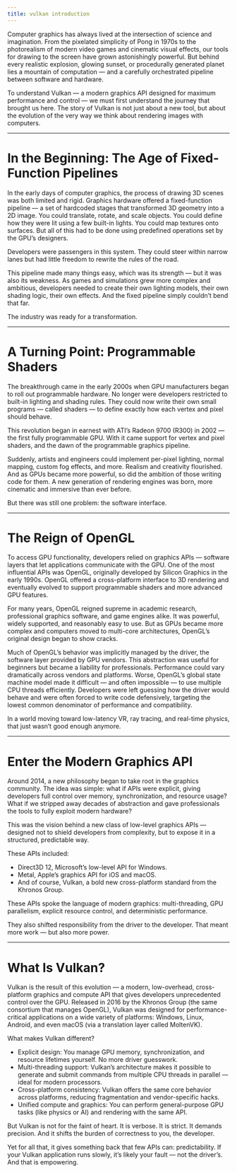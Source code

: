 ```yaml
---
title: vulkan introduction
---
```


Computer graphics has always lived at the intersection of science and imagination. From the pixelated simplicity of Pong in 1970s to the photorealism of modern video games and cinematic visual effects, our tools for drawing to the screen have grown astonishingly powerful. But behind every realistic explosion, glowing sunset, or procedurally generated planet lies a mountain of computation — and a carefully orchestrated pipeline between software and hardware.

To understand Vulkan — a modern graphics API designed for maximum performance and control — we must first understand the journey that brought us here. The story of Vulkan is not just about a new tool, but about the evolution of the very way we think about rendering images with computers.

---

# In the Beginning: The Age of Fixed-Function Pipelines

In the early days of computer graphics, the process of drawing 3D scenes was both limited and rigid. Graphics hardware offered a fixed-function pipeline — a set of hardcoded stages that transformed 3D geometry into a 2D image. You could translate, rotate, and scale objects. You could define how they were lit using a few built-in lights. You could map textures onto surfaces. But all of this had to be done using predefined operations set by the GPU’s designers.

Developers were passengers in this system. They could steer within narrow lanes but had little freedom to rewrite the rules of the road.

This pipeline made many things easy, which was its strength — but it was also its weakness. As games and simulations grew more complex and ambitious, developers needed to create their own lighting models, their own shading logic, their own effects. And the fixed pipeline simply couldn’t bend that far.

The industry was ready for a transformation.

---

# A Turning Point: Programmable Shaders

The breakthrough came in the early 2000s when GPU manufacturers began to roll out programmable hardware. No longer were developers restricted to built-in lighting and shading rules. They could now write their own small programs — called shaders — to define exactly how each vertex and pixel should behave.

This revolution began in earnest with ATI’s Radeon 9700 (R300) in 2002 — the first fully programmable GPU. With it came support for vertex and pixel shaders, and the dawn of the programmable graphics pipeline.

Suddenly, artists and engineers could implement per-pixel lighting, normal mapping, custom fog effects, and more. Realism and creativity flourished. And as GPUs became more powerful, so did the ambition of those writing code for them. A new generation of rendering engines was born, more cinematic and immersive than ever before.

But there was still one problem: the software interface.

---

# The Reign of OpenGL

To access GPU functionality, developers relied on graphics APIs — software layers that let applications communicate with the GPU. One of the most influential APIs was OpenGL, originally developed by Silicon Graphics in the early 1990s. OpenGL offered a cross-platform interface to 3D rendering and eventually evolved to support programmable shaders and more advanced GPU features.

For many years, OpenGL reigned supreme in academic research, professional graphics software, and game engines alike. It was powerful, widely supported, and reasonably easy to use. But as GPUs became more complex and computers moved to multi-core architectures, OpenGL’s original design began to show cracks.

Much of OpenGL’s behavior was implicitly managed by the driver, the software layer provided by GPU vendors. This abstraction was useful for beginners but became a liability for professionals. Performance could vary dramatically across vendors and platforms. Worse, OpenGL’s global state machine model made it difficult — and often impossible — to use multiple CPU threads efficiently. Developers were left guessing how the driver would behave and were often forced to write code defensively, targeting the lowest common denominator of performance and compatibility.

In a world moving toward low-latency VR, ray tracing, and real-time physics, that just wasn’t good enough anymore.

---

# Enter the Modern Graphics API

Around 2014, a new philosophy began to take root in the graphics community. The idea was simple: what if APIs were explicit, giving developers full control over memory, synchronization, and resource usage? What if we stripped away decades of abstraction and gave professionals the tools to fully exploit modern hardware?

This was the vision behind a new class of low-level graphics APIs — designed not to shield developers from complexity, but to expose it in a structured, predictable way.

These APIs included:
- Direct3D 12, Microsoft’s low-level API for Windows.
- Metal, Apple’s graphics API for iOS and macOS.
- And of course, Vulkan, a bold new cross-platform standard from the Khronos Group.

These APIs spoke the language of modern graphics: multi-threading, GPU parallelism, explicit resource control, and deterministic performance.

They also shifted responsibility from the driver to the developer. That meant more work — but also more power.

---

# What Is Vulkan?

Vulkan is the result of this evolution — a modern, low-overhead, cross-platform graphics and compute API that gives developers unprecedented control over the GPU. Released in 2016 by the Khronos Group (the same consortium that manages OpenGL), Vulkan was designed for performance-critical applications on a wide variety of platforms: Windows, Linux, Android, and even macOS (via a translation layer called MoltenVK).

What makes Vulkan different?
- Explicit design: You manage GPU memory, synchronization, and resource lifetimes yourself. No more driver guesswork.
- Multi-threading support: Vulkan’s architecture makes it possible to generate and submit commands from multiple CPU threads in parallel — ideal for modern processors.
- Cross-platform consistency: Vulkan offers the same core behavior across platforms, reducing fragmentation and vendor-specific hacks.
- Unified compute and graphics: You can perform general-purpose GPU tasks (like physics or AI) and rendering with the same API.

But Vulkan is not for the faint of heart. It is verbose. It is strict. It demands precision. And it shifts the burden of correctness to you, the developer.

Yet for all that, it gives something back that few APIs can: predictability. If your Vulkan application runs slowly, it’s likely your fault — not the driver’s. And that is empowering.